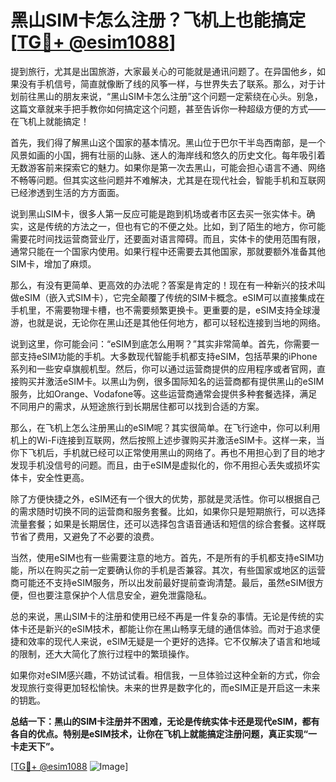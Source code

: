 # 黑山SIM卡怎么注册？飞机上也能搞定[[TG💪+ @esim1088](https://t.me/s/esim1088)]

提到旅行，尤其是出国旅游，大家最关心的可能就是通讯问题了。在异国他乡，如果没有手机信号，简直就像断了线的风筝一样，与世界失去了联系。那么，对于计划前往黑山的朋友来说，“黑山SIM卡怎么注册”这个问题一定萦绕在心头。别急，这篇文章就来手把手教你如何搞定这个问题，甚至告诉你一种超级方便的方式——在飞机上就能搞定！

首先，我们得了解黑山这个国家的基本情况。黑山位于巴尔干半岛西南部，是一个风景如画的小国，拥有壮丽的山脉、迷人的海岸线和悠久的历史文化。每年吸引着无数游客前来探索它的魅力。如果你是第一次去黑山，可能会担心语言不通、网络不畅等问题。但其实这些问题并不难解决，尤其是在现代社会，智能手机和互联网已经渗透到生活的方方面面。

说到黑山SIM卡，很多人第一反应可能是跑到机场或者市区去买一张实体卡。确实，这是传统的方法之一，但也有它的不便之处。比如，到了陌生的地方，你可能需要花时间找运营商营业厅，还要面对语言障碍。而且，实体卡的使用范围有限，通常只能在一个国家内使用。如果行程中还需要去其他国家，那就要额外准备其他SIM卡，增加了麻烦。

那么，有没有更简单、更高效的办法呢？答案是肯定的！现在有一种新兴的技术叫做eSIM（嵌入式SIM卡），它完全颠覆了传统的SIM卡概念。eSIM可以直接集成在手机里，不需要物理卡槽，也不需要频繁更换卡。更重要的是，eSIM支持全球漫游，也就是说，无论你在黑山还是其他任何地方，都可以轻松连接到当地的网络。

说到这里，你可能会问：“eSIM到底怎么用啊？”其实非常简单。首先，你需要一部支持eSIM功能的手机。大多数现代智能手机都支持eSIM，包括苹果的iPhone系列和一些安卓旗舰机型。然后，你可以通过运营商提供的应用程序或者官网，直接购买并激活eSIM卡。以黑山为例，很多国际知名的运营商都有提供黑山的eSIM服务，比如Orange、Vodafone等。这些运营商通常会提供多种套餐选择，满足不同用户的需求，从短途旅行到长期居住都可以找到合适的方案。

那么，在飞机上怎么注册黑山的eSIM呢？其实很简单。在飞行途中，你可以利用机上的Wi-Fi连接到互联网，然后按照上述步骤购买并激活eSIM卡。这样一来，当你下飞机后，手机就已经可以正常使用黑山的网络了。再也不用担心到了目的地才发现手机没信号的问题。而且，由于eSIM是虚拟化的，你不用担心丢失或损坏实体卡，安全性更高。

除了方便快捷之外，eSIM还有一个很大的优势，那就是灵活性。你可以根据自己的需求随时切换不同的运营商和服务套餐。比如，如果你只是短期旅行，可以选择流量套餐；如果是长期居住，还可以选择包含语音通话和短信的综合套餐。这样既节省了费用，又避免了不必要的浪费。

当然，使用eSIM也有一些需要注意的地方。首先，不是所有的手机都支持eSIM功能，所以在购买之前一定要确认你的手机是否兼容。其次，有些国家或地区的运营商可能还不支持eSIM服务，所以出发前最好提前查询清楚。最后，虽然eSIM很方便，但也要注意保护个人信息安全，避免泄露隐私。

总的来说，黑山SIM卡的注册和使用已经不再是一件复杂的事情。无论是传统的实体卡还是新兴的eSIM技术，都能让你在黑山畅享无缝的通信体验。而对于追求便捷和效率的现代人来说，eSIM无疑是一个更好的选择。它不仅解决了语言和地域的限制，还大大简化了旅行过程中的繁琐操作。

如果你对eSIM感兴趣，不妨试试看。相信我，一旦体验过这种全新的方式，你会发现旅行变得更加轻松愉快。未来的世界是数字化的，而eSIM正是开启这一未来的钥匙。

**总结一下：黑山的SIM卡注册并不困难，无论是传统实体卡还是现代eSIM，都有各自的优点。特别是eSIM技术，让你在飞机上就能搞定注册问题，真正实现“一卡走天下”。**

[[TG💪+ @esim1088](https://t.me/s/esim1088) ![Image](https://i.postimg.cc/4NQfJmqS/Snipaste-2025-05-13-00-14-12.png)]